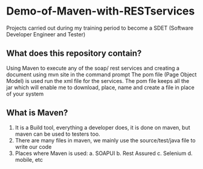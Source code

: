 # Demo-of-Maven-with-RESTservices
Projects carried out during my training period to become a SDET (Software Developer Engineer and Tester)
## What does this repository contain?
Using Maven to execute any of the soap/ rest services and creating a document using mvn site in the command prompt
The pom file (Page Object Model) is used run the xml file for the services.
The pom file keeps all the jar which will enable me to download, place, name and create a file in place of your system
## What is Maven?
1. It is a Build tool, everything a developer does, it is done on maven, but maven can be used to testers too.
2. There are many files in maven, we mainly use the source/test/java file to write our code
3. Places where Maven is used:
    a. SOAPUI
    b. Rest Assured
    c. Selenium
    d. mobile, etc

